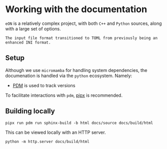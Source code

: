 # Working with the documentation

`eON` is a relatively complex project, with both `C++` and `Python` sources,
along with a large set of options.

```{versionchanged} 2.1
The input file format transitioned to TOML from previously being an enhanced INI format.
```

## Setup

Although we use `micromamba` for handling system dependencies, the documenation
is handled via the `python` ecosystem. Namely:

- [PDM](https://pdm-project.org/en/latest/) is used to track versions

To facilitate interactions with `pdm`,
[pipx](https://pipx.pypa.io/latest/installation/) is recommended.

## Building locally

```{code-block} bash
pipx run pdm run sphinx-build -b html docs/source docs/build/html
```

This can be viewed locally with an HTTP server.

```{code-block} bash
python -m http.server docs/build/html
```
